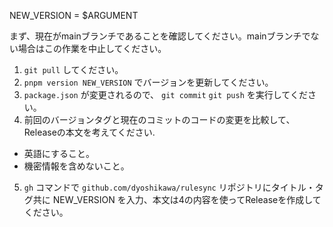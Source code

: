 NEW_VERSION = $ARGUMENT

まず、現在がmainブランチであることを確認してください。mainブランチでない場合はこの作業を中止してください。

1. `git pull` してください。
2. `pnpm version NEW_VERSION` でバージョンを更新してください。
3. `package.json` が変更されるので、 `git commit` `git push` を実行してください。
4. 前回のバージョンタグと現在のコミットのコードの変更を比較して、Releaseの本文を考えてください.
  - 英語にすること。
  - 機密情報を含めないこと。
5. `gh` コマンドで `github.com/dyoshikawa/rulesync` リポジトリにタイトル・タグ共に NEW_VERSION を入力、本文は4の内容を使ってReleaseを作成してください。
